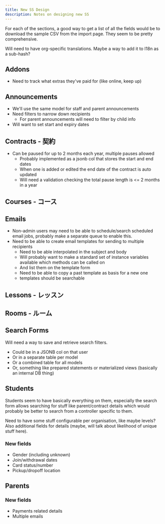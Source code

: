 ```yaml
---
title: New SS Design
description: Notes on designing new SS
---
```


For each of the sections, a good way to get a list of all the fields would be to download the sample CSV from the import page. They seem to be pretty comprehensive.

Will need to have org-specific translations. Maybe a way to add it to I18n as a sub-hash?

## Addons

- Need to track what extras they've paid for (like online, keep up)

## Announcements

- We'll use the same model for staff and parent announcements
- Need filters to narrow down recipients
  - For parent announcements will need to filter by child info
- Will want to set start and expiry dates

## Contracts - 契約

- Can be paused for up to 2 months each year, multiple pauses allowed
  - Probably implemented as a jsonb col that stores the start and end dates
  - When one is added or edited the end date of the contract is auto updated
  - Will need a validation checking the total pause length is <= 2 months in a year

## Courses - コース

## Emails

- Non-admin users may need to be able to schedule/search scheduled email jobs, probably make a separate queue to enable this.
- Need to be able to create email templates for sending to multiple recipients
  - Need to be able interpolated in the subject and body
  - Will probably want to make a standard set of instance variables available which methods can be called on
  - And list them on the template form
  - Need to be able to copy a past template as basis for a new one
  - templates should be searchable

## Lessons - レッスン

## Rooms - ルーム

## Search Forms

Will need a way to save and retrieve search filters.

- Could be in a JSONB col on that user
- Or in a separate table per model
- Or a combined table for all models
- Or, something like prepared statements or materialized views (basically an internal DB thing)

## Students

Students seem to have basically everything on them, especially the search form allows searching for stuff like parent/contract details which would probably be better to search from a controller specific to them.

Need to have some stuff configurable per organisation, like maybe levels? Also additional fields for details (maybe, will talk about likelihood of unique stuff here).

### New fields

- Gender (including unknown)
- Join/withdrawal dates
- Card status/number
- Pickup/dropoff location

## Parents

### New fields

- Payments related details
- Multiple emails
